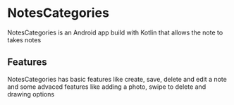 # NotesCategories

NotesCategories is an Android app build with Kotlin that allows the note to takes notes

## Features

NotesCategories has basic features like create, save, delete and edit a note and some advaced features like adding a photo, swipe to delete and drawing options
